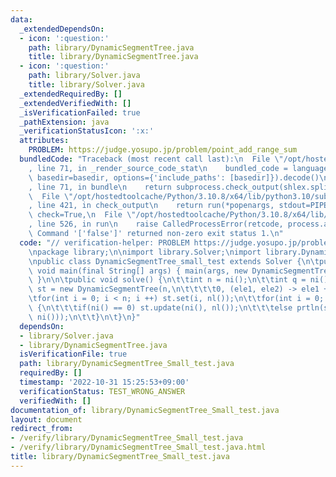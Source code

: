 ```yaml
---
data:
  _extendedDependsOn:
  - icon: ':question:'
    path: library/DynamicSegmentTree.java
    title: library/DynamicSegmentTree.java
  - icon: ':question:'
    path: library/Solver.java
    title: library/Solver.java
  _extendedRequiredBy: []
  _extendedVerifiedWith: []
  _isVerificationFailed: true
  _pathExtension: java
  _verificationStatusIcon: ':x:'
  attributes:
    PROBLEM: https://judge.yosupo.jp/problem/point_add_range_sum
  bundledCode: "Traceback (most recent call last):\n  File \"/opt/hostedtoolcache/Python/3.10.8/x64/lib/python3.10/site-packages/onlinejudge_verify/documentation/build.py\"\
    , line 71, in _render_source_code_stat\n    bundled_code = language.bundle(stat.path,\
    \ basedir=basedir, options={'include_paths': [basedir]}).decode()\n  File \"/opt/hostedtoolcache/Python/3.10.8/x64/lib/python3.10/site-packages/onlinejudge_verify/languages/user_defined.py\"\
    , line 71, in bundle\n    return subprocess.check_output(shlex.split(command))\n\
    \  File \"/opt/hostedtoolcache/Python/3.10.8/x64/lib/python3.10/subprocess.py\"\
    , line 421, in check_output\n    return run(*popenargs, stdout=PIPE, timeout=timeout,\
    \ check=True,\n  File \"/opt/hostedtoolcache/Python/3.10.8/x64/lib/python3.10/subprocess.py\"\
    , line 526, in run\n    raise CalledProcessError(retcode, process.args,\nsubprocess.CalledProcessError:\
    \ Command '['false']' returned non-zero exit status 1.\n"
  code: "// verification-helper: PROBLEM https://judge.yosupo.jp/problem/point_add_range_sum\n\
    \npackage library;\n\nimport library.Solver;\nimport library.DynamicSegmentTree;\n\
    \npublic class DynamicSegmentTree_small_test extends Solver {\n\tpublic static\
    \ void main(final String[] args) { main(args, new DynamicSegmentTree_small_test());\
    \ }\n\n\tpublic void solve() {\n\t\tint n = ni();\n\t\tint q = ni();\n\t\tDynamicSegmentTree\
    \ st = new DynamicSegmentTree(n,\n\t\t\t\t0, (ele1, ele2) -> ele1 + ele2);\n\t\
    \tfor(int i = 0; i < n; i ++) st.set(i, nl());\n\t\tfor(int i = 0; i < q; i ++)\
    \ {\n\t\t\tif(ni() == 0) st.update(ni(), nl());\n\t\t\telse prtln(st.find(ni(),\
    \ ni()));\n\t\t}\n\t}\n}"
  dependsOn:
  - library/Solver.java
  - library/DynamicSegmentTree.java
  isVerificationFile: true
  path: library/DynamicSegmentTree_Small_test.java
  requiredBy: []
  timestamp: '2022-10-31 15:25:53+09:00'
  verificationStatus: TEST_WRONG_ANSWER
  verifiedWith: []
documentation_of: library/DynamicSegmentTree_Small_test.java
layout: document
redirect_from:
- /verify/library/DynamicSegmentTree_Small_test.java
- /verify/library/DynamicSegmentTree_Small_test.java.html
title: library/DynamicSegmentTree_Small_test.java
---
```

